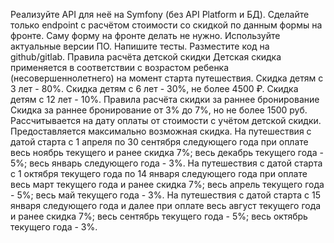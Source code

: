Реализуйте API для неё на Symfony (без API Platform и БД).
Сделайте только endpoint с расчётом стоимости со скидкой по данным формы на фронте.
Саму форму на фронте делать не нужно.
Используйте актуальные версии ПО. Напишите тесты.
Разместите код на github/gitlab.
Правила расчёта детской скидки
Детская скидка применяется в соответствии с возрастом ребенка (несовершеннолетнего) на
момент старта путешествия.
Скидка детям с 3 лет - 80%.
Скидка детям с 6 лет - 30%, не более 4500 ₽.
Скидка детям с 12 лет - 10%.
Правила расчёта скидки за раннее бронирование
Скидка за раннее бронирование от 3% до 7%, но не более 1500 руб.
Рассчитывается на дату оплаты от стоимости с учётом детской скидки.
Предоставляется максимально возможная скидка.
На путешествия с датой старта с 1 апреля по 30 сентября следующего года при оплате весь
ноябрь текущего и ранее скидка 7%; весь декабрь текущего года - 5%; весь январь следующего
года - 3%.
На путешествия с датой старта с 1 октября текущего года по 14 января следующего года при
оплате весь март текущего года и ранее скидка 7%; весь апрель текущего года - 5%; весь май
текущего года - 3%.
На путешествия с датой старта с 15 января следующего года и далее при оплате весь август
текущего года и ранее скидка 7%; весь сентябрь текущего года - 5%; весь октябрь текущего
года - 3%.
